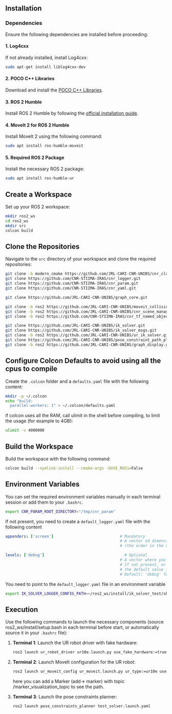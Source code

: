 ## Installation

### Dependencies

Ensure the following dependencies are installed before proceeding:

#### 1. Log4cxx
If not already installed, install Log4cxx:

```bash
sudo apt-get install liblog4cxx-dev
```

#### 2. POCO C++ Libraries
Download and install the [POCO C++ Libraries](https://pocoproject.org/index.html).

#### 3. ROS 2 Humble
Install ROS 2 Humble by following the [official installation guide](https://docs.ros.org/en/humble/Installation.html).

#### 4. MoveIt 2 for ROS 2 Humble
Install MoveIt 2 using the following command:

```bash
sudo apt install ros-humble-moveit
```

#### 5. Required ROS 2 Package
Install the necessary ROS 2 package:

```bash
sudo apt install ros-humble-ur
```

## Create a Workspace

Set up your ROS 2 workspace:

```bash
mkdir ros2_ws
cd ros2_ws
mkdir src
colcon build
```

## Clone the Repositories

Navigate to the `src` directory of your workspace and clone the required repositories:

```bash
git clone -b modern_cmake https://github.com/JRL-CARI-CNR-UNIBS/cnr_class_loader.git
git clone https://github.com/CNR-STIIMA-IRAS/cnr_logger.git
git clone https://github.com/CNR-STIIMA-IRAS/cnr_param.git
git clone https://github.com/CNR-STIIMA-IRAS/cnr_yaml.git

git clone https://github.com/JRL-CARI-CNR-UNIBS/graph_core.git

git clone -b ros2 https://github.com/JRL-CARI-CNR-UNIBS/moveit_collision_checker.git
git clone -b ros2 https://github.com/JRL-CARI-CNR-UNIBS/cnr_scene_manager.git
git clone -b ros2 https://github.com/CNR-STIIMA-IRAS/cnr_tf_named_object_loader.git

git clone https://github.com/JRL-CARI-CNR-UNIBS/ik_solver.git
git clone https://github.com/JRL-CARI-CNR-UNIBS/ik_solver_msgs.git
git clone -b ros2 https://github.com/JRL-CARI-CNR-UNIBS/ur_ik_solver.git
git clone https://github.com/JRL-CARI-CNR-UNIBS/pose_constraint_path_planning.git
git clone -b ros2 https://github.com/JRL-CARI-CNR-UNIBS/graph_display.git
```

## Configure Colcon Defaults to avoid using all the cpus to compile

Create the `.colcon` folder and a `defaults.yaml` file with the following content:

```bash
mkdir -p ~/.colcon
echo "build:
  parallel-workers: 1" > ~/.colcon/defaults.yaml
```

if colcon uses all the RAM, call ulimit in the shell before compiling, to limit the usage (for example to 4GB):
```bash
ulimit -v 4000000
```

## Build the Workspace

Build the workspace with the following command:

```bash
colcon build --symlink-install --cmake-args -DUSE_ROS1=False
```
## Environment Variables

You can set the required environment variables manually in each terminal session or add them to your `.bashrc`.

```bash
export CNR_PARAM_ROOT_DIRECTORY="/tmp/cnr_param"
```
If not present, you need to create a `default_logger.yaml` file with the following content

```yaml
appenders: ['screen']                             # Mandatory
                                                  # A vector od dimension 1 or 2, where you can select if the output will be streamed to file, to screen or to both
                                                  # (the order in the vector is not important)

levels: ['debug']                                   # Optional
                                                  # A vector where you can select the verbosity level for each appender.
                                                  # If not present, or if the size of the vector is different from the dimension of the appenders,
                                                  # the default value is superimposed.
                                                  # Default: 'debug' for all the appenders
```
You need to point to the `default_logger.yaml` file in an environment variable

```bash
export IK_SOLVER_LOGGER_CONFIG_PATH=~/ros2_ws/install/ik_solver_test/share/ik_solver_test/config/default_logger.yaml
```

## Execution

Use the following commands to launch the necessary components (source ros2_ws/install/setup.bash in each terminal before start, or automatically source it in your `.bashrc` file):

1. **Terminal 1**: Launch the UR robot driver with fake hardware:
   ```bash
   ros2 launch ur_robot_driver ur10e.launch.py use_fake_hardware:=true robot_ip:=127.0.0.1 activate_joint_controller:=true
   ```

2. **Terminal 2**: Launch MoveIt configuration for the UR robot:
   ```bash
   ros2 launch ur_moveit_config ur_moveit.launch.py ur_type:=ur10e use_fake_hardware:=true launch_rviz:=true
   ```

   here you can add a Marker (add-> marker) with topic /marker_visualization_topic to see the path.

3. **Terminal 3**: Launch the pose constraints planner:
   ```bash
   ros2 launch pose_constraints_planner test_solver.launch.yaml
   ```
